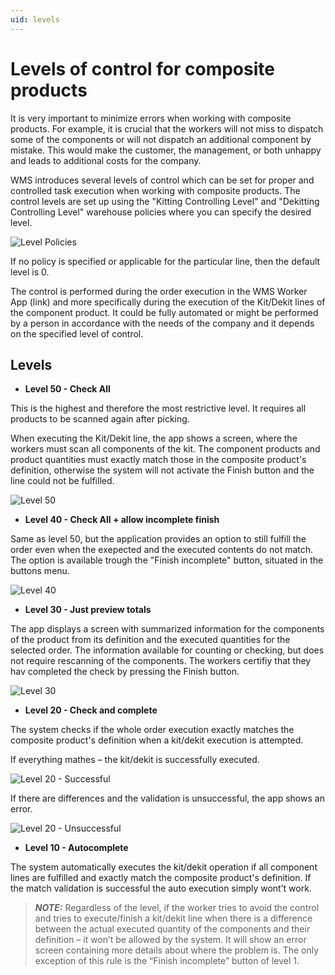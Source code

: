 ```yaml
---
uid: levels
---
```


# Levels of control for composite products

It is very important to minimize errors when working with composite products. 
For example, it is crucial that the workers will not miss to dispatch some of the components or will not dispatch an additional component by mistake. This would make the customer, the management, or both unhappy and leads to additional costs for the company.

WMS introduces several levels of control which can be set for proper and controlled task execution when working with composite products. 
The control levels are set up using the "Kitting Controlling Level" and "Dekitting Controlling Level" warehouse policies where you can specify the desired level.

![Level Policies](pictures/level-policies.png)

If no policy is specified or applicable for the particular line, then the default level is 0.

The control is performed during the order execution in the WMS Worker App (link) and more specifically during the execution of the Kit/Dekit lines of the component product. It could be fully automated or might be performed by a person in accordance with the needs of the company and it depends on the specified level of control.

## Levels
* **Level 50 - Check All**

This is the highest and therefore the most restrictive level. It requires all products to be scanned again after picking.

When executing the Kit/Dekit line, the app shows a screen, where the workers must scan all components of the kit. The component products and product quantities must exactly match those in the composite product's definition, otherwise the system will not activate the Finish button and the line could not be fulfilled.

![Level 50](pictures/level50.png)

* **Level 40 - Check All + allow incomplete finish**

Same as level 50, but the application provides an option to still fulfill the order even when the exepected and the executed contents do not match. The option is available trough the "Finish incomplete" button, situated in the buttons menu.

![Level 40](pictures/level40.png)

* **Level 30 - Just preview totals**

The app displays a screen with summarized information for the components of the product from its definition and the executed quantities for the selected order. The information available for counting or checking, but does not require rescanning of the components. The workers certifiy that they hav completed the check by pressing the Finish button.

![Level 30](pictures/level30.png)

* **Level 20 - Check and complete**

The system checks if the whole order execution exactly matches the composite product's definition when a kit/dekit execution is attempted.

If everything mathes – the kit/dekit is successfully executed.

![Level 20 - Successful](pictures/level20-successful.png)

If there are differences and the validation is unsuccessful, the app shows an error.

![Level 20 - Unsuccessful](pictures/level20-unsuccessful.png)

* **Level 10 - Autocomplete**

The system automatically executes the kit/dekit operation if all component lines are fulfilled and exactly match the composite product's definition. 
If the match validation is successful the auto execution simply wont’t work. 

> **_NOTE:_** Regardless of the level, if the worker tries to avoid the control and tries to execute/finish a kit/dekit line when there is a difference between the actual executed quantity of the components and their definition – it won’t be allowed by the system. It will show an error screen containing more details about where the problem is.
The only exception of this rule is the “Finish incomplete” button of level 1.

